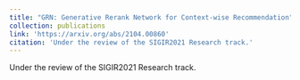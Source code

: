 ```yaml
---
title: "GRN: Generative Rerank Network for Context-wise Recommendation"
collection: publications
link: 'https://arxiv.org/abs/2104.00860'
citation: 'Under the review of the SIGIR2021 Research track.'
---
```


Under the review of the SIGIR2021 Research track.